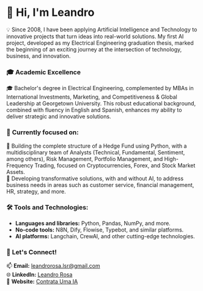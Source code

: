 # 👋 Hi, I'm Leandro  
💡 Since 2008, I have been applying Artificial Intelligence and Technology to innovative projects that turn ideas into real-world solutions. My first AI project, developed as my Electrical Engineering graduation thesis, marked the beginning of an exciting journey at the intersection of technology, business, and innovation.

### 🎓 **Academic Excellence**  
🎓 Bachelor's degree in Electrical Engineering, complemented by MBAs in International Investments, Marketing, and Competitiveness & Global Leadership at Georgetown University. This robust educational background, combined with fluency in English and Spanish, enhances my ability to deliver strategic and innovative solutions.  

### 🎯 **Currently focused on:**  
🔭 Building the complete structure of a Hedge Fund using Python, with a multidisciplinary team of Analysts (Technical, Fundamental, Sentiment, among others), Risk Management, Portfolio Management, and High-Frequency Trading, focused on Cryptocurrencies, Forex, and Stock Market Assets.  
💼 Developing transformative solutions, with and without AI, to address business needs in areas such as customer service, financial management, HR, strategy, and more.  

### 🛠️ **Tools and Technologies:**  
- **Languages and libraries:** Python, Pandas, NumPy, and more.  
- **No-code tools:** N8N, Dify, Flowise, Typebot, and similar platforms.  
- **AI platforms:** Langchain, CrewAI, and other cutting-edge technologies.  

### 💬 **Let's Connect!**  
📫 **Email:** [leandrorosa.lsr@gmail.com](mailto:leandrorosa.lsr@gmail.com)  
🌐 **LinkedIn:** [Leandro Rosa](https://www.linkedin.com/in/leandrorosabr/)  
💼 **Website:** [Contrata Uma IA](https://contrataumaia.com)
